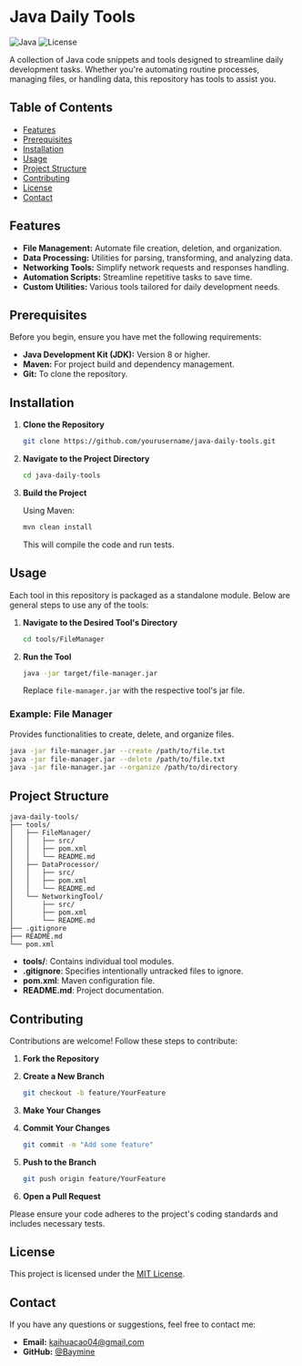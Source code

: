 # Java Daily Tools

![Java](https://img.shields.io/badge/Java-✓-blue)
![License](https://img.shields.io/badge/License-MIT-green)

A collection of Java code snippets and tools designed to streamline daily development tasks. Whether you're automating routine processes, managing files, or handling data, this repository has tools to assist you.

## Table of Contents

- [Features](#features)
- [Prerequisites](#prerequisites)
- [Installation](#installation)
- [Usage](#usage)
- [Project Structure](#project-structure)
- [Contributing](#contributing)
- [License](#license)
- [Contact](#contact)

## Features

- **File Management:** Automate file creation, deletion, and organization.
- **Data Processing:** Utilities for parsing, transforming, and analyzing data.
- **Networking Tools:** Simplify network requests and responses handling.
- **Automation Scripts:** Streamline repetitive tasks to save time.
- **Custom Utilities:** Various tools tailored for daily development needs.

## Prerequisites

Before you begin, ensure you have met the following requirements:

- **Java Development Kit (JDK):** Version 8 or higher.
- **Maven:** For project build and dependency management.
- **Git:** To clone the repository.

## Installation

1. **Clone the Repository**

   ```bash
   git clone https://github.com/yourusername/java-daily-tools.git
   ```

2. **Navigate to the Project Directory**

   ```bash
   cd java-daily-tools
   ```

3. **Build the Project**

   Using Maven:

   ```bash
   mvn clean install
   ```

   This will compile the code and run tests.

## Usage

Each tool in this repository is packaged as a standalone module. Below are general steps to use any of the tools:

1. **Navigate to the Desired Tool's Directory**

   ```bash
   cd tools/FileManager
   ```

2. **Run the Tool**

   ```bash
   java -jar target/file-manager.jar
   ```

   Replace `file-manager.jar` with the respective tool's jar file.

### Example: File Manager

Provides functionalities to create, delete, and organize files.

```bash
java -jar file-manager.jar --create /path/to/file.txt
java -jar file-manager.jar --delete /path/to/file.txt
java -jar file-manager.jar --organize /path/to/directory
```

## Project Structure

```
java-daily-tools/
├── tools/
│   ├── FileManager/
│   │   ├── src/
│   │   ├── pom.xml
│   │   └── README.md
│   ├── DataProcessor/
│   │   ├── src/
│   │   ├── pom.xml
│   │   └── README.md
│   └── NetworkingTool/
│       ├── src/
│       ├── pom.xml
│       └── README.md
├── .gitignore
├── README.md
└── pom.xml
```

- **tools/**: Contains individual tool modules.
- **.gitignore**: Specifies intentionally untracked files to ignore.
- **pom.xml**: Maven configuration file.
- **README.md**: Project documentation.

## Contributing

Contributions are welcome! Follow these steps to contribute:

1. **Fork the Repository**

2. **Create a New Branch**

   ```bash
   git checkout -b feature/YourFeature
   ```

3. **Make Your Changes**

4. **Commit Your Changes**

   ```bash
   git commit -m "Add some feature"
   ```

5. **Push to the Branch**

   ```bash
   git push origin feature/YourFeature
   ```

6. **Open a Pull Request**

Please ensure your code adheres to the project's coding standards and includes necessary tests.

## License

This project is licensed under the [MIT License](LICENSE).

## Contact

If you have any questions or suggestions, feel free to contact me:
- **Email:** kaihuacao04@gmail.com
- **GitHub:** [@Baymine](https://github.com/Baymine)
